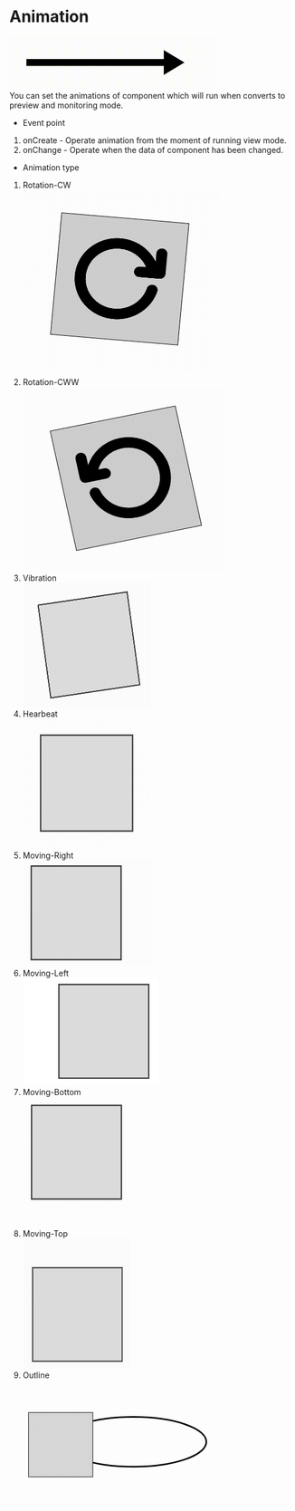 # Animation

![animation-01][animation-01]  
You can set the animations of component which will run when converts to preview and monitoring mode.
  - Event point
  1. onCreate - Operate animation from the moment of running view mode.
  1. onChange - Operate when the data of component has been changed.
  - Animation type
  1. Rotation-CW  
  ![animation-02][animation-02]  
  1. Rotation-CWW  
  ![animation-03][animation-03]  
  1. Vibration  
  ![animation-04][animation-04]  
  1. Hearbeat  
  ![animation-05][animation-05]  
  1. Moving-Right  
  ![animation-06][animation-07]  
  1. Moving-Left  
  ![animation-07][animation-06]  
  1. Moving-Bottom  
  ![animation-08][animation-09]  
  1. Moving-Top  
  ![animation-09][animation-08]  
  1. Outline  
  ![animation-10][animation-10]  


[animation-01]:../images/animation-01.gif

[animation-02]:../images/animation-02.gif

[animation-03]:../images/animation-03.gif

[animation-04]:../images/animation-04.gif

[animation-05]:../images/animation-05.gif

[animation-06]:../images/animation-06.gif

[animation-07]:../images/animation-07.gif

[animation-08]:../images/animation-08.gif

[animation-09]:../images/animation-09.gif

[animation-10]:../images/animation-10.gif
